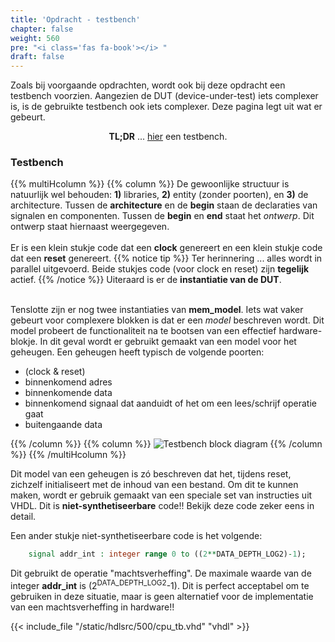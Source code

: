 ```yaml
---
title: 'Opdracht - testbench'
chapter: false
weight: 560
pre: "<i class='fas fa-book'></i> "
draft: false
---
```


Zoals bij voorgaande opdrachten, wordt ook bij deze opdracht een testbench voorzien. Aangezien de DUT (device-under-test) iets complexer is, is de gebruikte testbench ook iets complexer. Deze pagina legt uit wat er gebeurt.

<center>
<b>TL;DR</b> ... <a href="/hdlsrc/500/cpu_tb.vhd" download>hier</a> een testbench.
</center>

### Testbench

{{% multiHcolumn %}}
{{% column %}}
De gewoonlijke structuur is natuurlijk wel behouden: **1)** libraries, **2)** entity (zonder poorten), en **3)** de architecture. Tussen de **architecture** en de **begin** staan de declaraties van signalen en componenten. Tussen de **begin** en **end** staat het *ontwerp*. Dit ontwerp staat hiernaast weergegeven. <br/><br/>
Er is een klein stukje code dat een **clock** genereert en een klein stukje code dat een **reset** genereert.
{{% notice tip %}}
Ter herinnering ... alles wordt in parallel uitgevoerd. Beide stukjes code (voor clock en reset) zijn **tegelijk** actief.
{{% /notice %}}
Uiteraard is er de **instantiatie van de DUT**. <br/><br/>

Tenslotte zijn er nog twee instantiaties van **mem_model**. Iets wat vaker gebeurt voor complexere blokken is dat er een *model* beschreven wordt. Dit model probeert de functionaliteit na te bootsen van een effectief hardware-blokje. In dit geval wordt er gebruikt gemaakt van een model voor het geheugen. Een geheugen heeft typisch de volgende poorten:

* (clock & reset)
* binnenkomend adres
* binnenkomende data
* binnenkomend signaal dat aanduidt of het om een lees/schrijf operatie gaat
* buitengaande data


{{% /column %}}
{{% column %}}
![Testbench block diagram](/images/500/cpu_tb_arch.png)
{{% /column %}}
{{% /multiHcolumn %}}

Dit model van een geheugen is zó beschreven dat het, tijdens reset, zichzelf initialiseert met de inhoud van een bestand. Om dit te kunnen maken, wordt er gebruik gemaakt van een speciale set van instructies uit VHDL. Dit is **niet-synthetiseerbare** code!! Bekijk deze code zeker eens in detail.

Een ander stukje niet-synthetiseerbare code is het volgende:

```vhdl
    signal addr_int : integer range 0 to ((2**DATA_DEPTH_LOG2)-1);
```

Dit gebruikt de operatie "machtsverheffing". De maximale waarde van de integer **addr_int** is (2<sup>DATA_DEPTH_LOG2</sup>-1). Dit is perfect acceptabel om te gebruiken in deze situatie, maar is geen alternatief voor de implementatie van een machtsverheffing in hardware!!

{{< include_file "/static/hdlsrc/500/cpu_tb.vhd" "vhdl" >}}
